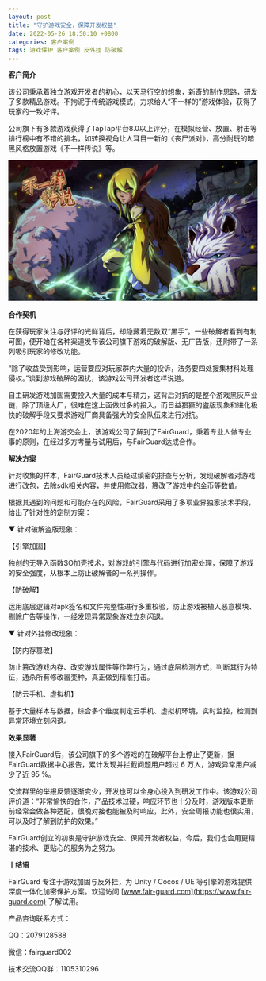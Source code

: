 ```yaml
---
layout: post
title: "守护游戏安全，保障开发权益"
date: 2022-05-26 18:50:10 +0800
categories: 客户案例
tags: 游戏保护 客户案例 反外挂 防破解
---
```


**客户简介**  

该公司秉承着独立游戏开发者的初心，以天马行空的想象，新奇的制作思路，研发了多款精品游戏。不拘泥于传统游戏模式，力求给人“不一样的”游戏体验，获得了玩家的一致好评。<!-- more -->    

公司旗下有多款游戏获得了TapTap平台8.0以上评分，在模拟经营、放置、射击等排行榜中有不错的排名，如转换视角让人耳目一新的《丧尸派对》，高分耐玩的暗黑风格放置游戏《不一样传说》等。  

![315_21](/assets/res/202103/不一样传说.jpeg)  

**合作契机**  

在获得玩家关注与好评的光鲜背后，却隐藏着无数双“黑手”。一些破解者看到有利可图，便开始在各种渠道发布该公司旗下游戏的破解版、无广告版，还附带了一系列吸引玩家的修改功能。  

“除了收益受到影响，运营要应对玩家群内大量的投诉，法务要四处搜集材料处理侵权。”谈到游戏破解的困扰，该游戏公司开发者这样说道。  

自主研发游戏加固需要投入大量的成本与精力，这背后对抗的是整个游戏黑灰产业链，除了顶级大厂，很难在这上面做过多的投入，而日益猖獗的盗版现象和进化极快的破解手段又要求游戏厂商具备强大的安全队伍来进行对抗。  

在2020年的上海游交会上，该游戏公司了解到了FairGuard，秉着专业人做专业事的原则，在经过多方考量与试用后，与FairGuard达成合作。  

**解决方案**

针对收集的样本，FairGuard技术人员经过缜密的排查与分析，发现破解者对游戏进行改包，去除sdk相关内容，并使用修改器，篡改了游戏中的金币等数值。  

根据其遇到的问题和可能存在的风险，FairGuard采用了多项业界独家技术手段，给出了针对性的定制方案：  

▼ 针对破解盗版现象：  

【引擎加固】  

独创的无导入函数SO加壳技术，对游戏的引擎与代码进行加密处理，保障了游戏的安全强度，从根本上防止破解者的一系列操作。  

【防破解】  

运用底层逻辑对apk签名和文件完整性进行多重校验，防止游戏被植入恶意模块、剔除广告等操作，一经发现异常现象游戏立刻闪退。  

▼ 针对外挂修改现象：  

【防内存篡改】  

防止篡改游戏内存、改变游戏属性等作弊行为，通过底层检测方式，判断其行为特征，通杀所有修改器变种，真正做到精准打击。  

【防云手机、虚拟机】  

基于大量样本与数据，综合多个维度判定云手机、虚拟机环境，实时监控，检测到异常环境立刻闪退。  

**效果显著**  

接入FairGuard后，该公司旗下的多个游戏的在破解平台上停止了更新，据FairGuard数据中心报告，累计发现并拦截问题用户超过 6 万人，游戏异常用户减少了近 95 %。  

交流群里的举报反馈逐渐变少，开发也可以全身心投入到研发工作中。该游戏公司评价道：“非常愉快的合作，产品技术过硬，响应环节也十分及时，游戏版本更新前经常会做各种适配，很晚对接也能被及时响应，此外，安全周报功能也很实用，可以及时了解到防护的效果。”  

FairGuard创立的初衷是守护游戏安全、保障开发者权益，今后，我们也会用更精湛的技术、更贴心的服务为之努力。  

**丨结语**  

FairGuard 专注于游戏加固与反外挂，为 Unity / Cocos / UE 等引擎的游戏提供深度一体化加密保护方案。欢迎访问 [www.fair-guard.com](https://www.fair-guard.com) 了解试用。    

产品咨询联系方式：  

QQ：2079128588  

微信：fairguard002  

技术交流QQ群：1105310296  
